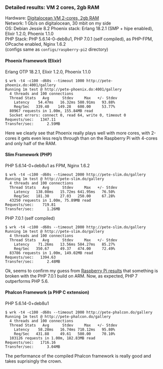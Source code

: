 ### Detailed results: VM 2 cores, 2gb RAM ###

Hardware: [Digitalocean VM 2-cores, 2gb RAM](https://www.digitalocean.com/pricing)    
Network: 1 Gb/s on digitalocean, 30 mbit on my side    
OS: Debian Jessie 8.2 
Phoenix stack: Erlang 18.2.1 (SMP + hipe enabled), Elixir 1.2.0, Phoenix 1.1.0   
PHP Stack: PHP 5.6.14-0-deb8u1, PHP 7.0.1 (self compiled), as PHP-FPM, OPcache enabled, Nginx 1.6.2    
(configs same as ```configs/raspberry-pi2``` directory)

#### Phoenix Framework (Elixir) ####
Erlang OTP 18.2.1, Elixir 1.2.0, Phoenix 1.1.0   
```
$ wrk -t4 -c100 -d60s --timeout 1000 http://pete-phoenix.do:4001/gallery
Running 1m test @ http://pete-phoenix.do:4001/gallery
  4 threads and 100 connections
  Thread Stats   Avg      Stdev     Max   +/- Stdev
    Latency    54.47ms   16.32ms 580.91ms   93.88%
    Req/Sec   339.40    149.28   600.00     53.77%
  80967 requests in 1.00m, 155.84MB read
  Socket errors: connect 0, read 64, write 0, timeout 0
Requests/sec:   1347.11
Transfer/sec:      2.59MB
```

Here we clearly see that Phoenix really plays well with more cores, with 2-cores 
it gets even less req/s through than on the Raspberry Pi with 4-cores and only half of the RAM. 


#### Slim Framework (PHP) ####
PHP 5.6.14-0+deb8u1 as FPM, Nginx 1.6.2
```
$ wrk -t4 -c100 -d60s --timeout 2000 http://pete-slim.do/gallery
Running 1m test @ http://pete-slim.do/gallery
  4 threads and 100 connections
  Thread Stats   Avg      Stdev     Max   +/- Stdev
    Latency   138.08ms   15.72ms 641.95ms   76.50%
    Req/Sec   181.30     27.03   250.00     67.28%
  43250 requests in 1.00m, 75.89MB read
Requests/sec:    719.81
Transfer/sec:      1.26MB
```

PHP 7.0.1 (self compiled)
```
$ wrk -t4 -c100 -d60s --timeout 2000 http://pete-slim.do/gallery
Running 1m test @ http://pete-slim.do/gallery
  4 threads and 100 connections
  Thread Stats   Avg      Stdev     Max   +/- Stdev
    Latency    71.26ms   13.56ms 584.27ms   85.27%
    Req/Sec   350.67     49.37   474.00     72.49%
  83786 requests in 1.00m, 149.02MB read
Requests/sec:   1394.63
Transfer/sec:      2.48MB
```
Ok, seems to confirm my guess from [Raspberry Pi results](results--raspberry-pi2.md) that something is 
broken with the PHP 7.0.1 build on ARM. Now, as expected, PHP 7 outperforms PHP 5.6.

#### Phalcon Framework (a PHP C extension) ####
PHP 5.6.14-0+deb8u1
```
$ wrk -t4 -c100 -d60s --timeout 2000 http://pete-phalcon.do/gallery
Running 1m test @ http://pete-phalcon.do/gallery
  4 threads and 100 connections
  Thread Stats   Avg      Stdev     Max   +/- Stdev
    Latency    58.28ms   16.74ms 710.12ms   95.80%
    Req/Sec   431.88     49.61   580.00     70.10%
  103126 requests in 1.00m, 182.83MB read
Requests/sec:   1716.16
Transfer/sec:      3.04MB
```
The performance of the compiled Phalcon framework is really good and takes suprisingly the 
crown.
